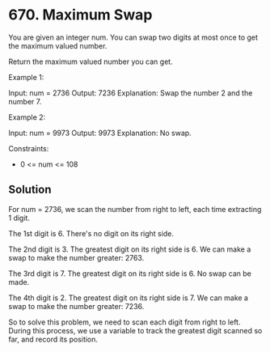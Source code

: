 # 670. Maximum Swap
You are given an integer num. You can swap two digits at most once to get the maximum valued number.

Return the maximum valued number you can get.

Example 1:

Input: num = 2736
Output: 7236
Explanation: Swap the number 2 and the number 7.

Example 2:

Input: num = 9973
Output: 9973
Explanation: No swap.

Constraints:

* 0 <= num <= 108

## Solution
For num = 2736, we scan the number from right to left, each time extracting 1 digit.

The 1st digit is 6. There's no digit on its right side.

The 2nd digit is 3. The greatest digit on its right side is 6. We can make a swap to make the number greater: 2763.

The 3rd digit is 7. The greatest digit on its right side is 6. No swap can be made.

The 4th digit is 2. The greatest digit on its right side is 7. We can make a swap to make the number greater: 7236.

So to solve this problem, we need to scan each digit from right to left. During this process, we use a variable to track the greatest digit scanned so far, and record its position.